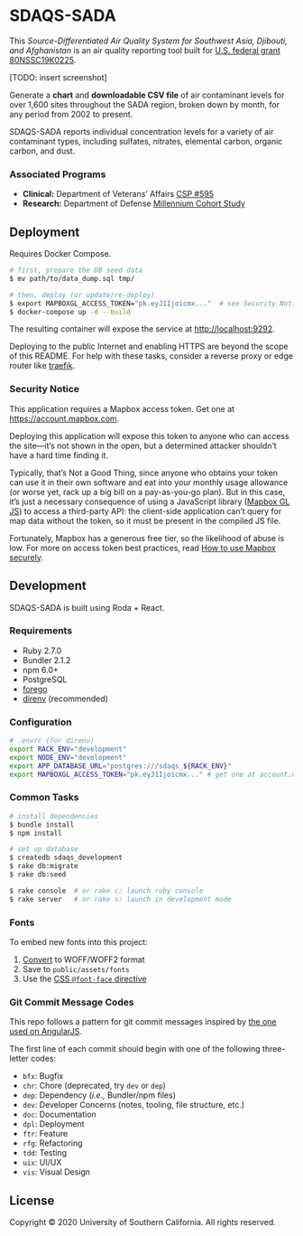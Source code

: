 SDAQS-SADA
==========

This _Source-Differentiated Air Quality System
for Southwest Asia, Djibouti, and Afghanistan_
is an air quality reporting tool built for
[U.S. federal grant 80NSSC19K0225][0].

[TODO: insert screenshot]

Generate a **chart** and **downloadable CSV file** of air contaminant levels
for over 1,600 sites throughout the SADA region,
broken down by month, for any period from 2002 to present.

SDAQS-SADA reports individual concentration levels
for a variety of air contaminant types,
including sulfates, nitrates, elemental carbon, organic carbon, and dust.

### Associated Programs

* **Clinical:** Department of Veterans’ Affairs [CSP #595][1]
* **Research:** Department of Defense [Millennium Cohort Study][2]

Deployment
----------

Requires Docker Compose.

```sh
# first, prepare the DB seed data
$ mv path/to/data_dump.sql tmp/

# then, deploy (or update/re-deploy)
$ export MAPBOXGL_ACCESS_TOKEN="pk.eyJ1Ijoicmx..."  # see Security Notice
$ docker-compose up -d --build
```

The resulting container will expose the service at <http://localhost:9292>.

Deploying to the public Internet and enabling HTTPS
are beyond the scope of this README.
For help with these tasks,
consider a reverse proxy or edge router like [traefik][].

### Security Notice

This application requires a Mapbox access token.
Get one at <https://account.mapbox.com>.

Deploying this application will expose this token
to anyone who can access the site—it’s not shown in the open,
but a determined attacker shouldn’t have a hard time finding it.

Typically, that’s Not a Good Thing,
since anyone who obtains your token can use it in their own software
and eat into your monthly usage allowance
(or worse yet, rack up a big bill on a pay-as-you-go plan).
But in this case, it’s just a necessary consequence
of using a JavaScript library ([Mapbox GL JS][]) to access a third-party API:
the client-side application can’t query for map data without the token,
so it must be present in the compiled JS file.

Fortunately, Mapbox has a generous free tier,
so the likelihood of abuse is low.
For more on access token best practices,
read [How to use Mapbox securely][].

Development
-----------

SDAQS-SADA is built using Roda + React.

### Requirements

* Ruby 2.7.0
* Bundler 2.1.2
* npm 6.0+
* PostgreSQL
* [forego][3]
* [direnv][4] (recommended)

### Configuration

```sh
# .envrc (for direnv)
export RACK_ENV="development"
export NODE_ENV="development"
export APP_DATABASE_URL="postgres:///sdaqs_${RACK_ENV}"
export MAPBOXGL_ACCESS_TOKEN="pk.eyJ1Ijoicmx..." # get one at account.mapbox.com
```

### Common Tasks

```sh
# install dependencies
$ bundle install
$ npm install

# set up database
$ createdb sdaqs_development
$ rake db:migrate
$ rake db:seed

$ rake console  # or rake c: launch ruby console
$ rake server   # or rake s: launch in development mode
```

### Fonts

To embed new fonts into this project:

1. [Convert][5] to WOFF/WOFF2 format
2. Save to `public/assets/fonts`
3. Use the [CSS `@font-face` directive][6]

### Git Commit Message Codes

This repo follows a pattern for git commit messages
inspired by [the one used on AngularJS][7].

The first line of each commit should begin
with one of the following three-letter codes:

* `bfx`: Bugfix
* `chr`: Chore (deprecated, try `dev` or `dep`)
* `dep`: Dependency (_i.e.,_ Bundler/npm files)
* `dev`: Developer Concerns (notes, tooling, file structure, etc.)
* `doc`: Documentation
* `dpl`: Deployment
* `ftr`: Feature
* `rfg`: Refactoring
* `tdd`: Testing
* `uix`: UI/UX
* `vis`: Visual Design

License
-------

Copyright © 2020 University of Southern California. All rights reserved.

[0]: https://govtribe.com/award/federal-contract-award/grant-for-research-80nssc19k0225
[1]: https://www.vacsp.research.va.gov/CSPEC/Studies/INVESTD-R/CSP-595-SHADE.asp
[2]: https://www.millenniumcohort.org/
[3]: https://github.com/ddollar/forego/releases
[4]: https://github.com/direnv/direnv
[5]: https://www.fontsquirrel.com/tools/webfont-generator
[6]: https://css-tricks.com/snippets/css/using-font-face/
[7]: https://docs.google.com/document/d/1QrDFcIiPjSLDn3EL15IJygNPiHORgU1_OOAqWjiDU5Y
[traefik]: https://docs.traefik.io
[Mapbox GL JS]: https://docs.mapbox.com/mapbox-gl-js/overview/
[How to use Mapbox securely]: https://docs.mapbox.com/help/troubleshooting/how-to-use-mapbox-securely/
